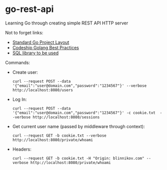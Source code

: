 # go-rest-api
Learning Go through creating simple REST API HTTP server


Not to forget links:
 - [Standard Go Project Layout](https://github.com/golang-standards/project-layout)
 - [Codeship Golang Best Practices](https://github.com/codeship/go-best-practices)
 - [SQL library to be used](http://go-database-sql.org/index.html)

 Commands:
 - Create user:

    `curl --request POST --data '{"email":"user@domain.com","password":"1234567"}' --verbose http://localhost:8080/users`
 - Log In:

    `curl --request POST --data '{"email":"user@domain.com","password":"1234567"}' -c cookie.txt  --verbose http://localhost:8080/sessions`
 - Get current user name (passed by middleware through context):

    `curl --request GET -b cookie.txt --verbose http://localhost:8080/private/whoami`

 - Headers:

   `curl --request GET -b cookie.txt -H "Origin: blinnikov.com" --verbose http://localhost:8080/private/whoami`
